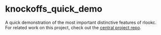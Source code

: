 # knockoffs_quick_demo

A quick demonstration of the most important distinctive features of rlookc. For related work on this project, check out the [central project repo](https://github.com/ekernf01/knockoffs_paper).



